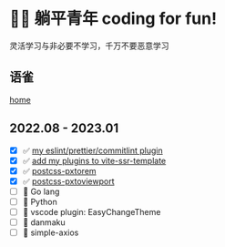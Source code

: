 
# 🧘‍♂️ 躺平青年  coding for fun!


灵活学习与非必要不学习，千万不要恶意学习

## 语雀

[home](https://www.yuque.com/hemengke/blog)

## 2022.08 - 2023.01

- [X] ✅ [my eslint/prettier/commitlint plugin](https://github.com/hemengke1997/any-config)
- [X] ✅ [add my plugins to vite-ssr-template](https://github.com/hemengke1997/vite-react-ssr-boilerplate)
- [X] ✅ [postcss-pxtorem](https://github.com/hemengke1997/postcss-pxtorem)
- [X] ✅ [postcss-pxtoviewport](https://github.com/hemengke1997/postcss-pxtoviewport)
- [ ] 🚧 Go lang
- [ ] 🙈 Python
- [ ] 🚧 vscode plugin: EasyChangeTheme
- [ ] 🚧 danmaku
- [ ] 🙈 simple-axios
